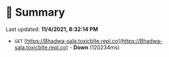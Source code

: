 # 📖 Summary
Last updated: **11/4/2021, 8:32:14 PM**

- `GET` [https://Bhadwa-sala.toxicblte.repl.co](https://Bhadwa-sala.toxicblte.repl.co) - **Down** (120234ms)
